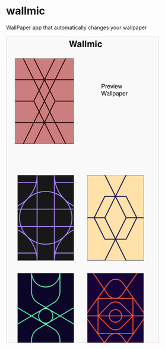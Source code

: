 # wallmic

WallPaper app that automatically changes your wallpaper



![UI](https://github.com/DevanshMehra/wallmic/blob/master/UI/Ui_mockup.png?raw=true)